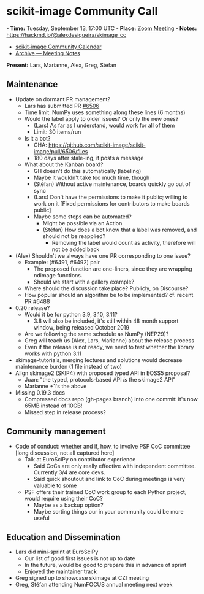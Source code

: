 # scikit-image Community Call

**- Time:** Tuesday, September 13, 17:00 UTC
**- Place:** [Zoom Meeting](https://us06web.zoom.us/j/88060567580?pwd=THRpaWFnSFNwK0Fycy9FVk5RYnV5UT09)
**- Notes:** https://hackmd.io/@alexdesiqueira/skimage_cc

- [scikit-image Community Calendar](https://scientific-python.org/calendars/skimage.ics)
- [Archive — Meeting Notes](https://github.com/scikit-image/meeting-notes)

**Present:** Lars, Marianne, Alex, Greg, Stéfan

## Maintenance

- Update on dormant PR management?
    - Lars has submitted PR [#6506](https://github.com/scikit-image/scikit-image/pull/6506)
    - Time limit: NumPy uses something along these lines (6 months)
    - Would the label apply to older issues? Or only the new ones?
        - (Lars) As far as I understand, would work for all of them
        - Limit: 30 items/run
    - Is it a bot?
        - GHA: https://github.com/scikit-image/scikit-image/pull/6506/files
        - 180 days after stale-ing, it posts a message
    - What about the Kanban board?
        - GH doesn't do this automatically (labeling)
        - Maybe it wouldn't take too much time, though
        - (Stéfan) Without active maintenance, boards quickly go out of sync
        - (Lars) Don't have the permissions to make it public; willing to work on it [Fixed permissions for contributors to make boards public]
        - Maybe some steps can be automated?
            - Might be possible via an Action
            - (Stéfan) How does a bot know that a label was removed, and should not be reapplied?
                - Removing the label would count as activity, therefore will not be added back
- (Alex) Shouldn't we always have one PR corresponding to one issue?
    - Example: (#6491, #6492) pair
        - The proposed function are one-liners, since they are wrapping ndimage functions.
        - Should we start with a gallery example?
    - Where should the discussion take place? Publicly, on Discourse?
    - How popular should an algorithm be to be implemented? cf. recent PR #6488
- 0.20 release?
    - Would it be for python 3.9, 3.10, 3.11? 
        - 3.8 will also be included, it's still within 48 month support window, being released October 2019
    - Are we following the same schedule as NumPy (NEP29)?
    - Greg will teach us (Alex, Lars, Marianne) about the release process
    - Even if the release is not ready, we need to test whether the library works with python 3.11
- skimage-tutorials, merging lectures and solutions would decrease maintenance burden (1 file instead of two)
- Align skimage2 (SKIP4) with proposed typed API in EOSS5 proposal?
	- Juan: "the typed, protocols-based API *is* the skimage2 API"
	- Marianne +1's the above
- Missing 0.19.3 docs
    - Compressed docs repo (gh-pages branch) into one commit: it's now 65MB instead of 10GB!
    - Missed step in release process?

## Community management

- Code of conduct: whether and if, how, to involve PSF CoC committee [long discussion, not all captured here]
  - Talk at EuroSciPy on contributor experience
      - Said CoCs are only really effective with independent committee. Currently 3/4 are core devs. 
      - Said quick shoutout and link to CoC during meetings is very valuable to some
  - PSF offers their trained CoC work group to each Python project, would require using their CoC?
      - Maybe as a backup option?
      - Maybe sorting things our in your community could be more useful
  
## Education and Dissemination

- Lars did mini-sprint at EuroSciPy
    - Our list of good first issues is not up to date
    - In the future, would be good to prepare this in advance of sprint
    - Enjoyed the maintainer track
- Greg signed up to showcase skimage at CZI meeting
- Greg, Stéfan attending NumFOCUS annual meeting next week
